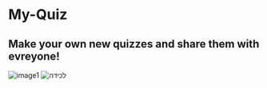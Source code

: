 # My-Quiz
## Make your own new quizzes and share them with evreyone!
![image1](https://user-images.githubusercontent.com/57193257/125136371-5f093800-e113-11eb-8024-4e39fb7f11ab.PNG)
![‏‏לכידה](https://user-images.githubusercontent.com/57193257/125136528-a8598780-e113-11eb-937a-a172018ae4d7.PNG)




